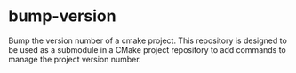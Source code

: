 # bump-version
Bump the version number of a cmake project. This repository is designed to be used as a submodule in a CMake project repository
to add commands to manage the project version number.
